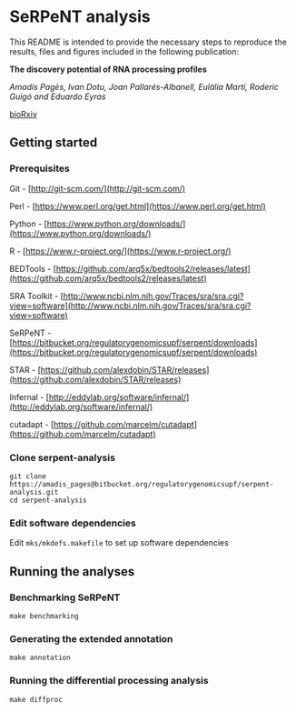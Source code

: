 # SeRPeNT analysis #
This README is intended to provide the necessary steps to reproduce the results, files and figures included in the following publication:

**The discovery potential of RNA processing profiles**

*Amadís Pagès, Ivan Dotu, Joan Pallarés-Albanell, Eulàlia Martí, Roderic Guigó and Eduardo Eyras*

[bioRxiv](http://biorxiv.org/content/early/2016/04/22/049809)

## Getting started

### Prerequisites

Git - [http://git-scm.com/](http://git-scm.com/)

Perl - [https://www.perl.org/get.html](https://www.perl.org/get.html)

Python - [https://www.python.org/downloads/](https://www.python.org/downloads/)

R - [https://www.r-project.org/](https://www.r-project.org/)

BEDTools - [https://github.com/arq5x/bedtools2/releases/latest](https://github.com/arq5x/bedtools2/releases/latest)

SRA Toolkit - [http://www.ncbi.nlm.nih.gov/Traces/sra/sra.cgi?view=software](http://www.ncbi.nlm.nih.gov/Traces/sra/sra.cgi?view=software)

SeRPeNT - [https://bitbucket.org/regulatorygenomicsupf/serpent/downloads](https://bitbucket.org/regulatorygenomicsupf/serpent/downloads)

STAR - [https://github.com/alexdobin/STAR/releases](https://github.com/alexdobin/STAR/releases)

Infernal - [http://eddylab.org/software/infernal/](http://eddylab.org/software/infernal/)

cutadapt - [https://github.com/marcelm/cutadapt](https://github.com/marcelm/cutadapt)

### Clone serpent-analysis

```
git clone https://amadis_pages@bitbucket.org/regulatorygenomicsupf/serpent-analysis.git
cd serpent-analysis
```

### Edit software dependencies

Edit ```mks/mkdefs.makefile``` to set up software dependencies

## Running the analyses

### Benchmarking SeRPeNT

```
make benchmarking
```

### Generating the extended annotation

```
make annotation
```

### Running the differential processing analysis

```
make diffproc
```
